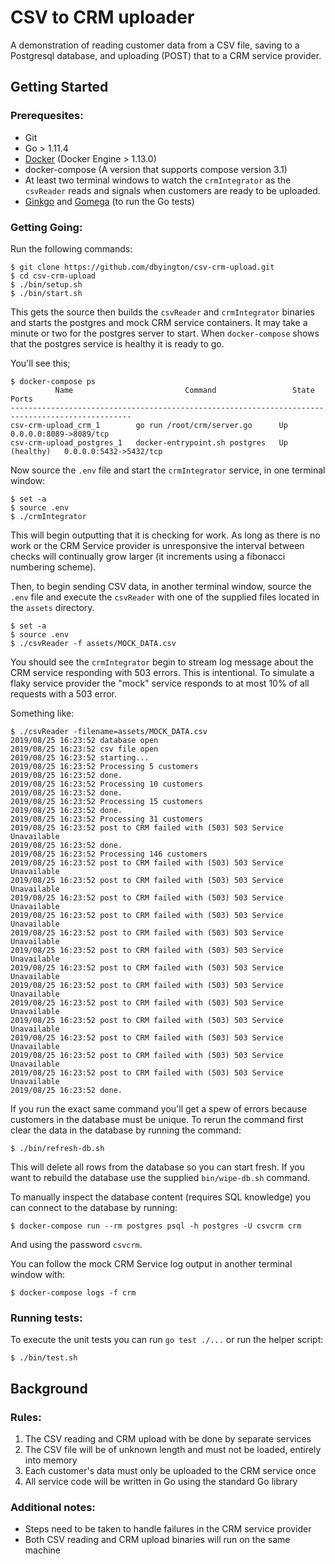 # CSV to CRM uploader

A demonstration of reading customer data from a CSV file, saving to a Postgresql database, and uploading (POST) that to a CRM service provider.

## Getting Started

### Prerequesites:
- Git
- Go > 1.11.4
- [Docker](https://www.docker.com/) (Docker Engine > 1.13.0)
- docker-compose (A version that supports compose version 3.1)
- At least two terminal windows to watch the `crmIntegrator` as the `csvReader` reads and signals when customers are ready to be uploaded.
- [Ginkgo](https://onsi.github.io/ginkgo/) and [Gomega](https://onsi.github.io/gomega/) (to run the Go tests)

### Getting Going:
Run the following commands:
```
$ git clone https://github.com/dbyington/csv-crm-upload.git
$ cd csv-crm-upload
$ ./bin/setup.sh
$ ./bin/start.sh
```
This gets the source then builds the `csvReader` and `crmIntegrator` binaries and starts the postgres and mock CRM service containers. It may take a minute or two for the postgres server to start.
When `docker-compose` shows that the postgres service is healthy it is ready to go.

You'll see this;
```
$ docker-compose ps
          Name                         Command                 State               Ports
-------------------------------------------------------------------------------------------------
csv-crm-upload_crm_1        go run /root/crm/server.go      Up             0.0.0.0:8089->8089/tcp
csv-crm-upload_postgres_1   docker-entrypoint.sh postgres   Up (healthy)   0.0.0.0:5432->5432/tcp
```

Now source the `.env` file and start the `crmIntegrator` service, in one terminal window:
```
$ set -a
$ source .env
$ ./crmIntegrator
```
This will begin outputting that it is checking for work. As long as there is no work or the CRM Service provider is unresponsive the interval between checks will continually grow larger (it increments using a fibonacci numbering scheme).

Then, to begin sending CSV data, in another terminal window, source the `.env` file and execute the `csvReader` with one of the supplied files located in the `assets` directory.
```
$ set -a
$ source .env
$ ./csvReader -f assets/MOCK_DATA.csv
```
You should see the `crmIntegrator` begin to stream log message about the CRM service responding with 503 errors. This is intentional. To simulate a flaky service provider the "mock" service responds to at most 10% of all requests with a 503 error.

Something like:
```
$ ./csvReader -filename=assets/MOCK_DATA.csv
2019/08/25 16:23:52 database open
2019/08/25 16:23:52 csv file open
2019/08/25 16:23:52 starting...
2019/08/25 16:23:52 Processing 5 customers
2019/08/25 16:23:52 done.
2019/08/25 16:23:52 Processing 10 customers
2019/08/25 16:23:52 done.
2019/08/25 16:23:52 Processing 15 customers
2019/08/25 16:23:52 done.
2019/08/25 16:23:52 Processing 31 customers
2019/08/25 16:23:52 post to CRM failed with (503) 503 Service Unavailable
2019/08/25 16:23:52 done.
2019/08/25 16:23:52 Processing 146 customers
2019/08/25 16:23:52 post to CRM failed with (503) 503 Service Unavailable
2019/08/25 16:23:52 post to CRM failed with (503) 503 Service Unavailable
2019/08/25 16:23:52 post to CRM failed with (503) 503 Service Unavailable
2019/08/25 16:23:52 post to CRM failed with (503) 503 Service Unavailable
2019/08/25 16:23:52 post to CRM failed with (503) 503 Service Unavailable
2019/08/25 16:23:52 post to CRM failed with (503) 503 Service Unavailable
2019/08/25 16:23:52 post to CRM failed with (503) 503 Service Unavailable
2019/08/25 16:23:52 post to CRM failed with (503) 503 Service Unavailable
2019/08/25 16:23:52 post to CRM failed with (503) 503 Service Unavailable
2019/08/25 16:23:52 post to CRM failed with (503) 503 Service Unavailable
2019/08/25 16:23:52 post to CRM failed with (503) 503 Service Unavailable
2019/08/25 16:23:52 post to CRM failed with (503) 503 Service Unavailable
2019/08/25 16:23:52 post to CRM failed with (503) 503 Service Unavailable
2019/08/25 16:23:52 done.
```

If you run the exact same command you'll get a spew of errors because customers in the database must be unique. To rerun the command first clear the data in the database by running the command:
```
$ ./bin/refresh-db.sh
```
This will delete all rows from the database so you can start fresh. If you want to rebuild the database use the supplied `bin/wipe-db.sh` command.

To manually inspect the database content (requires SQL knowledge) you can connect to the database by running:
```
$ docker-compose run --rm postgres psql -h postgres -U csvcrm crm
```
And using the password `csvcrm`.

You can follow the mock CRM Service log output in another terminal window with:
```
$ docker-compose logs -f crm
```

### Running tests:
To execute the unit tests you can run `go test ./...` or run the helper script:
```
$ ./bin/test.sh
```

## Background
### Rules:
1. The CSV reading and CRM upload with be done by separate services
1. The CSV file will be of unknown length and must not be loaded, entirely into memory
1. Each customer's data must only be uploaded to the CRM service once
1. All service code will be written in Go using the standard Go library

### Additional notes:
- Steps need to be taken to handle failures in the CRM service provider
- Both CSV reading and CRM upload binaries will run on the same machine
